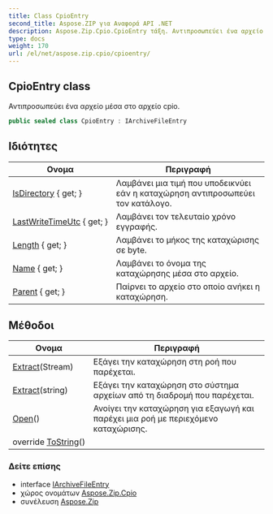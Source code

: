 ```yaml
---
title: Class CpioEntry
second_title: Aspose.ZIP για Αναφορά API .NET
description: Aspose.Zip.Cpio.CpioEntry τάξη. Αντιπροσωπεύει ένα αρχείο μέσα στο αρχείο cpio.
type: docs
weight: 170
url: /el/net/aspose.zip.cpio/cpioentry/
---
```

## CpioEntry class

Αντιπροσωπεύει ένα αρχείο μέσα στο αρχείο cpio.

```csharp
public sealed class CpioEntry : IArchiveFileEntry
```

## Ιδιότητες

| Ονομα | Περιγραφή |
| --- | --- |
| [IsDirectory](../../aspose.zip.cpio/cpioentry/isdirectory/) { get; } | Λαμβάνει μια τιμή που υποδεικνύει εάν η καταχώρηση αντιπροσωπεύει τον κατάλογο. |
| [LastWriteTimeUtc](../../aspose.zip.cpio/cpioentry/lastwritetimeutc/) { get; } | Λαμβάνει τον τελευταίο χρόνο εγγραφής. |
| [Length](../../aspose.zip.cpio/cpioentry/length/) { get; } | Λαμβάνει το μήκος της καταχώρισης σε byte. |
| [Name](../../aspose.zip.cpio/cpioentry/name/) { get; } | Λαμβάνει το όνομα της καταχώρησης μέσα στο αρχείο. |
| [Parent](../../aspose.zip.cpio/cpioentry/parent/) { get; } | Παίρνει το αρχείο στο οποίο ανήκει η καταχώρηση. |

## Μέθοδοι

| Ονομα | Περιγραφή |
| --- | --- |
| [Extract](../../aspose.zip.cpio/cpioentry/extract/#extract_1)(Stream) | Εξάγει την καταχώρηση στη ροή που παρέχεται. |
| [Extract](../../aspose.zip.cpio/cpioentry/extract/#extract)(string) | Εξάγει την καταχώρηση στο σύστημα αρχείων από τη διαδρομή που παρέχεται. |
| [Open](../../aspose.zip.cpio/cpioentry/open/)() | Ανοίγει την καταχώρηση για εξαγωγή και παρέχει μια ροή με περιεχόμενο καταχώρισης. |
| override [ToString](../../aspose.zip.cpio/cpioentry/tostring/)() |  |

### Δείτε επίσης

* interface [IArchiveFileEntry](../../aspose.zip/iarchivefileentry/)
* χώρος ονομάτων [Aspose.Zip.Cpio](../../aspose.zip.cpio/)
* συνέλευση [Aspose.Zip](../../)


